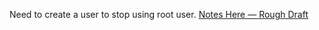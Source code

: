 Need to create a user to stop using root user. [Notes Here — Rough Draft](/notes/expanded/Create_User_With_Sudo.md)

